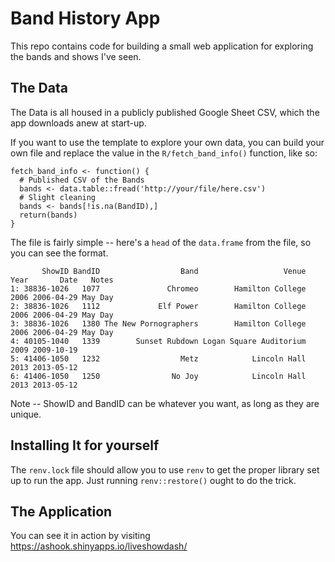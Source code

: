 # Band History App

This repo contains code for building a small web application for exploring the bands and shows I've seen.

## The Data

The Data is all housed in a publicly published Google Sheet CSV, which the app downloads anew at start-up.

If you want to use the template to explore your own data, you can build your own file and replace the value in the `R/fetch_band_info()` function, like so:

```{r}
fetch_band_info <- function() {
  # Published CSV of the Bands
  bands <- data.table::fread('http://your/file/here.csv')
  # Slight cleaning
  bands <- bands[!is.na(BandID),]
  return(bands)
}

```

The file is fairly simple -- here's a `head` of the `data.frame` from the file, so you can see the format.

```         
       ShowID BandID                  Band                   Venue Year       Date   Notes
1: 38836-1026   1077               Chromeo        Hamilton College 2006 2006-04-29 May Day
2: 38836-1026   1112             Elf Power        Hamilton College 2006 2006-04-29 May Day
3: 38836-1026   1380 The New Pornographers        Hamilton College 2006 2006-04-29 May Day
4: 40105-1040   1339        Sunset Rubdown Logan Square Auditorium 2009 2009-10-19        
5: 41406-1050   1232                  Metz            Lincoln Hall 2013 2013-05-12        
6: 41406-1050   1250                No Joy            Lincoln Hall 2013 2013-05-12        
```

Note -- ShowID and BandID can be whatever you want, as long as they are unique.

## Installing It for yourself

The `renv.lock` file should allow you to use `renv` to get the proper library set up to run the app. Just running `renv::restore()` ought to do the trick.

## The Application

You can see it in action by visiting <https://ashook.shinyapps.io/liveshowdash/>
